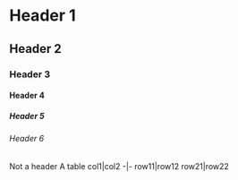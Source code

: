 # Header 1
## Header 2
### Header 3
#### Header 4
##### Header 5
###### Header 6
Not a header
A table
col1|col2
-|-
row11|row12
row21|row22
  
